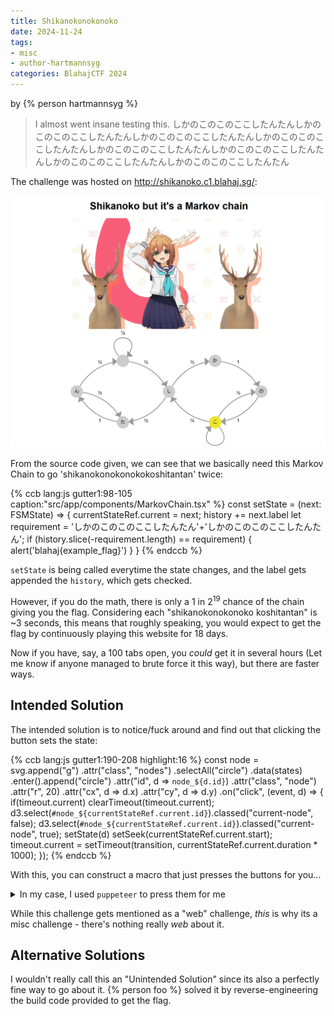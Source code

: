 ```yaml
---
title: Shikanokonokonoko
date: 2024-11-24
tags: 
- misc
- author-hartmannsyg
categories: BlahajCTF 2024
---
```


by {% person hartmannsyg %}

> I almost went insane testing this. しかのこのこのここしたんたんしかのこのこのここしたんたんしかのこのこのここしたんたんしかのこのこのここしたんたんしかのこのこのここしたんたんしかのこのこのここしたんたんしかのこのこのここしたんたんしかのこのこのここしたんたん

The challenge was hosted on http://shikanoko.c1.blahaj.sg/:

![](../../static/BlahajCTF2024/shikanoko.png)

From the source code given, we can see that we basically need this Markov Chain to go 'shikanokonokonokokoshitantan' twice:

{% ccb lang:js gutter1:98-105 caption:"src/app/components/MarkovChain.tsx" %}
    const setState = (next: FSMState) => {
        currentStateRef.current = next;
        history += next.label
        let requirement = 'しかのこのこのここしたんたん'+'しかのこのこのここしたんたん';
        if (history.slice(-requirement.length) == requirement) {
            alert('blahaj{example_flag}')
        }
    }
{% endccb %}

`setState` is being called everytime the state changes, and the label gets appended the `history`, which gets checked.

However, if you do the math, there is only a 1 in $2^{19}$ chance of the chain giving you the flag. Considering each "shikanokonokonoko koshitantan" is ~3 seconds, this means that roughly speaking, you would expect to get the flag by continuously playing this website for 18 days.

Now if you have, say, a 100 tabs open, you _could_ get it in several hours (Let me know if anyone managed to brute force it this way), but there are faster ways.

## Intended Solution

The intended solution is to notice/fuck around and find out that clicking the button sets the state:

{% ccb lang:js gutter1:190-208 highlight:16 %}
        const node = svg.append("g")
            .attr("class", "nodes")
            .selectAll("circle")
            .data(states)
            .enter().append("circle")
            .attr("id", d => `node_${d.id}`)
            .attr("class", "node")
            .attr("r", 20)
            .attr("cx", d => d.x)
            .attr("cy", d => d.y)
            .on("click", (event, d) => {
                if(timeout.current)
                    clearTimeout(timeout.current);
                d3.select(`#node_${currentStateRef.current.id}`).classed("current-node", false);
                d3.select(`#node_${currentStateRef.current.id}`).classed("current-node", true);
                setState(d)
                setSeek(currentStateRef.current.start);
                timeout.current = setTimeout(transition, currentStateRef.current.duration * 1000);
            });
{% endccb %}

With this, you can construct a macro that just presses the buttons for you...
<details>
<summary>In my case, I used <code>puppeteer</code> to press them for me</summary>


```js
const puppeteer = require('puppeteer');

(async () => {
	const browser = await puppeteer.launch({ headless: false });
	const page = await browser.newPage();
	await page.goto('http://188.166.198.74:30035'); // replace with actual url


    async function shikanokonokonokokoshitantan() {
        await page.click('#node_shi');
        await page.click('#node_ka');
        await page.click('#node_no');
        await page.click('#node_ko');
        await page.click('#node_no');
        await page.click('#node_ko');
        await page.click('#node_no');
        await page.click('#node_ko');
        await page.click('#node_ko');
        await page.click('#node_shi');
        await page.click('#node_ta');
        await page.click('#node_n');
        await page.click('#node_ta');
        await page.click('#node_n');
    }
    // note: this is really RNG, sometimes I get it consistently while other times I have to run this 10 times
    await shikanokonokonokokoshitantan()
    await shikanokonokonokokoshitantan()

    page.on('dialog', async dialog => {
        //get alert message
        console.log(dialog.message());
        //accept alert
        await dialog.accept();
        await browser.close();
    })
})();
```

</details>

While this challenge gets mentioned as a "web" challenge, *this* is why its a misc challenge - there's nothing really *web* about it.

## Alternative Solutions

I wouldn't really call this an "Unintended Solution" since its also a perfectly fine way to go about it. {% person foo %} solved it by reverse-engineering the build code provided to get the flag.